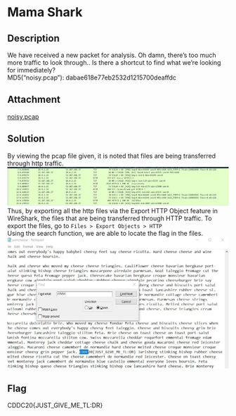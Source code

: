 # Mama Shark

## Description 


We have received a new packet for analysis.
Oh damn, there’s too much more traffic to look through.. Is there a shortcut to find what we’re looking for immediately?<br>
MD5(“noisy.pcap”): dabae618e77eb2532d1215700deaffdc

## Attachment 
[noisy.pcap](https://github.com/mashmllo/CDDC2020-Writeup/blob/master/network/Mama%20Shark/noisy.pcap)
## Solution 

By viewing the pcap file given, it is noted that files are being transferred through http traffic. 
![wireshark](https://github.com/mashmllo/CDDC2020-Writeup/blob/master/network/Mama%20Shark/wireshark_http.jpg)
Thus, by exporting all the http files via the Export HTTP Object feature in WireShark, the files that are being transferred through HTTP traffic. 
To export the files, go to ```Files > Export Objects > HTTP```
<br>
Using the search function, we are able to locate the flag in the files.
![flag](https://github.com/mashmllo/CDDC2020-Writeup/blob/master/network/Mama%20Shark/flag.jpg)
  
## Flag 
CDDC20{JUST_GIVE_ME_TL:DR}
